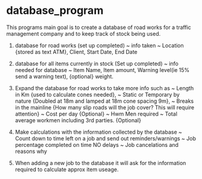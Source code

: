 # database_program

This programs main goal is to create a database of road works for a traffic management company and to keep track of stock being used.

1. database for road works (set up completed)
      ~ info taken
      ~ Location {stored as text ATM}, Client, Start Date, End Date
  
2. database for all items currently in stock (Set up completed)
      ~ info needed for database
      ~ Item Name, Item amount, Warning level(ie 15% send a warning text), {optional} weight. 
 
3. Expand the database for road works to take more info such as
      ~ Length in Km {used to calculate cones needed}, 
      ~ Static or Temporary by nature {Doubled at 18m and lamped at 18m cone spacing 9m},
      ~ Breaks in the mainline {How many slip roads will the job cover? This will require attention}
      ~ Cost per day {Optional}
      ~ Hwm Men required 
      ~ Total average workmen including 3rd parties. {Optional}
      
4. Make calculations with the information collected by the database
      ~ Count down to time left on a job and send out reminders/warnings
      ~ Job percentage completed on time NO delays
      ~ Job cancelations and reasons why
      
5. When adding a new job to the database it will ask for the information required to calculate approx item useage.
 
 
